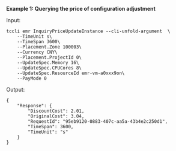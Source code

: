 **Example 1: Querying the price of configuration adjustment**



Input: 

```
tccli emr InquiryPriceUpdateInstance --cli-unfold-argument  \
    --TimeUnit s\
    --TimeSpan 3600\
    --Placement.Zone 100003\
    --Currency CNY\
    --Placement.ProjectId 0\
    --UpdateSpec.Memory 16\
    --UpdateSpec.CPUCores 8\
    --UpdateSpec.ResourceId emr-vm-a0xxx9on\
    --PayMode 0
```

Output: 
```
{
    "Response": {
        "DiscountCost": 2.01,
        "OriginalCost": 3.04,
        "RequestId": "95eb9120-0883-407c-aa5a-43b4e2c250d1",
        "TimeSpan": 3600,
        "TimeUnit": "s"
    }
}
```

